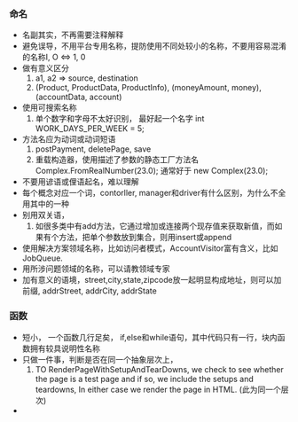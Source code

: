 ### 命名
  + 名副其实，不再需要注释解释
  + 避免误导，不用平台专用名称，提防使用不同处较小的名称，不要用容易混淆的名称I, O <=> 1, 0
  + 做有意义区分
    1. a1, a2 => source, destination
    2. (Product, ProductData, ProductInfo), (moneyAmount, money), (accountData, account)
  + 使用可搜索名称
    1. 单个数字和字母不太好识别， 最好起一个名字 int WORK_DAYS_PER_WEEK = 5;
  + 方法名应为动词或动词短语
    1. postPayment, deletePage, save
    2. 重载构造器，使用描述了参数的静态工厂方法名 Complex.FromRealNumber(23.0); 通常好于 new Complex(23.0);
  + 不要用谚语或俚语起名，难以理解
  + 每个概念对应一个词，contorller, manager和driver有什么区别，为什么不全用其中的一种
  + 别用双关语，
    1. 如很多类中有add方法，它通过增加或连接两个现存值来获取新值，而如果有个方法，把单个参数放到集合，则用insert或append
  + 使用解决方案领域名称，比如访问者模式，AccountVisitor富有含义，比如JobQueue.
  + 用所涉问题领域的名称，可以请教领域专家
  + 加有意义的语境，street,city,state,zipcode放一起明显构成地址，则可以加前缀, addrStreet, addrCity, addrState
  
### 函数
  + 短小， 一个函数几行足矣， if,else和while语句，其中代码只有一行，块内函数拥有较具说明性名称
  + 只做一件事，判断是否在同一个抽象层次上，
    1. TO RenderPageWithSetupAndTearDowns, we check to see whether the page is a test page and if so, we include the setups and teardowns, In either case we render the page in HTML. (此为同一个层次)
  + 
